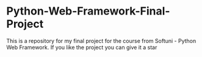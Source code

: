 # Python-Web-Framework-Final-Project
This is a repository for my final project for the course from Softuni - Python Web Framework. If you like the project you can give it a star
